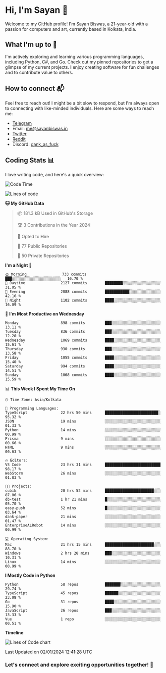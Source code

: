 # Hi, I'm Sayan 👋

Welcome to my GitHub profile! I'm Sayan Biswas, a 21-year-old with a passion for computers and art, currently based in Kolkata, India.

## What I'm up to 🚀

I'm actively exploring and learning various programming languages, including Python, C#, and Go. Check out my pinned repositories to get a glimpse of my current projects. I enjoy creating software for fun challenges and to contribute value to others.

## How to connect 📬

Feel free to reach out! I might be a bit slow to respond, but I'm always open to connecting with like-minded individuals. Here are some ways to reach me:

- [Telegram](https://t.me/dank_as_fuck)
- Email: [me@sayanbiswas.in](mailto:me@sayanbiswas.in)
- [Twitter](https://twitter.com/TheDankDel)
- [Reddit](https://www.reddit.com/user/dank_as_fuck_/)
- Discord: [dank_as_fuck](https://discordapp.com/users/506536929152466945)

## Coding Stats 📊

I love writing code, and here's a quick overview:

<!--START_SECTION:waka-->
![Code Time](http://img.shields.io/badge/Code%20Time-1%2C375%20hrs%2020%20mins-blue)

![Lines of code](https://img.shields.io/badge/From%20Hello%20World%20I%27ve%20Written-6.6%20million%20lines%20of%20code-blue)

**🐱 My GitHub Data** 

> 📦 181.3 kB Used in GitHub's Storage 
 > 
> 🏆 3 Contributions in the Year 2024
 > 
> 💼 Opted to Hire
 > 
> 📜 77 Public Repositories 
 > 
> 🔑 50 Private Repositories 
 > 
**I'm a Night 🦉** 

```text
🌞 Morning                733 commits         ███░░░░░░░░░░░░░░░░░░░░░░   10.70 % 
🌆 Daytime                2127 commits        ████████░░░░░░░░░░░░░░░░░   31.05 % 
🌃 Evening                2888 commits        ███████████░░░░░░░░░░░░░░   42.16 % 
🌙 Night                  1102 commits        ████░░░░░░░░░░░░░░░░░░░░░   16.09 % 
```
📅 **I'm Most Productive on Wednesday** 

```text
Monday                   898 commits         ███░░░░░░░░░░░░░░░░░░░░░░   13.11 % 
Tuesday                  836 commits         ███░░░░░░░░░░░░░░░░░░░░░░   12.20 % 
Wednesday                1069 commits        ████░░░░░░░░░░░░░░░░░░░░░   15.61 % 
Thursday                 930 commits         ███░░░░░░░░░░░░░░░░░░░░░░   13.58 % 
Friday                   1055 commits        ████░░░░░░░░░░░░░░░░░░░░░   15.40 % 
Saturday                 994 commits         ████░░░░░░░░░░░░░░░░░░░░░   14.51 % 
Sunday                   1068 commits        ████░░░░░░░░░░░░░░░░░░░░░   15.59 % 
```


📊 **This Week I Spent My Time On** 

```text
🕑︎ Time Zone: Asia/Kolkata

💬 Programming Languages: 
TypeScript               22 hrs 50 mins      ████████████████████████░   95.32 % 
JSON                     19 mins             ░░░░░░░░░░░░░░░░░░░░░░░░░   01.33 % 
Python                   14 mins             ░░░░░░░░░░░░░░░░░░░░░░░░░   00.99 % 
Prisma                   9 mins              ░░░░░░░░░░░░░░░░░░░░░░░░░   00.66 % 
HTML                     9 mins              ░░░░░░░░░░░░░░░░░░░░░░░░░   00.63 % 

🔥 Editors: 
VS Code                  23 hrs 31 mins      █████████████████████████   98.17 % 
WebStorm                 26 mins             ░░░░░░░░░░░░░░░░░░░░░░░░░   01.83 % 

🐱‍💻 Projects: 
cubik                    20 hrs 52 mins      ██████████████████████░░░   87.06 % 
db-test                  1 hr 21 mins        █░░░░░░░░░░░░░░░░░░░░░░░░   05.70 % 
easy-push                52 mins             █░░░░░░░░░░░░░░░░░░░░░░░░   03.64 % 
dank-paper               21 mins             ░░░░░░░░░░░░░░░░░░░░░░░░░   01.47 % 
EnterpriseALRobot        14 mins             ░░░░░░░░░░░░░░░░░░░░░░░░░   00.99 % 

💻 Operating System: 
Mac                      21 hrs 15 mins      ██████████████████████░░░   88.70 % 
Windows                  2 hrs 28 mins       ███░░░░░░░░░░░░░░░░░░░░░░   10.31 % 
Linux                    14 mins             ░░░░░░░░░░░░░░░░░░░░░░░░░   00.99 % 
```

**I Mostly Code in Python** 

```text
Python                   58 repos            ███████░░░░░░░░░░░░░░░░░░   29.74 % 
TypeScript               45 repos            ██████░░░░░░░░░░░░░░░░░░░   23.08 % 
Go                       31 repos            ████░░░░░░░░░░░░░░░░░░░░░   15.90 % 
JavaScript               26 repos            ███░░░░░░░░░░░░░░░░░░░░░░   13.33 % 
Vue                      1 repo              ░░░░░░░░░░░░░░░░░░░░░░░░░   00.51 % 
```



**Timeline**

![Lines of Code chart](https://raw.githubusercontent.com/Dank-del/Dank-del/main/assets/bar_graph.png)


 Last Updated on 02/01/2024 12:41:28 UTC
<!--END_SECTION:waka-->

### Let's connect and explore exciting opportunities together! 🚀
